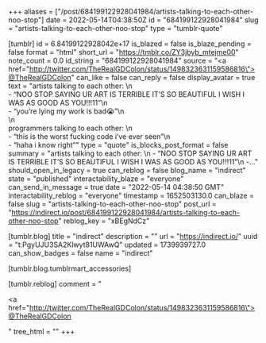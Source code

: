 +++
aliases = ["/post/684199122928041984/artists-talking-to-each-other-noo-stop"]
date = 2022-05-14T04:38:50Z
id = "684199122928041984"
slug = "artists-talking-to-each-other-noo-stop"
type = "tumblr-quote"

[tumblr]
id = 6.84199122928042e+17
is_blazed = false
is_blaze_pending = false
format = "html"
short_url = "https://tmblr.co/ZY3jbyb_mtejme00"
note_count = 0.0
id_string = "684199122928041984"
source = "<a href=\"http://twitter.com/TheRealGDColon/status/1498323631159586816\">@TheRealGDColon</a>"
can_like = false
can_reply = false
display_avatar = true
text = "artists talking to each other: \n<br/>- &ldquo;NOO STOP SAYING UR ART IS TERRIBLE IT&rsquo;S SO BEAUTIFUL I WISH I WAS AS GOOD AS YOU!!!11&rdquo;\n<br/>- &ldquo;you&rsquo;re lying my work is bad😭&rdquo;\n<br/>\n<br/>programmers talking to each other: \n<br/>- &ldquo;this is the worst fucking code i&rsquo;ve ever seen&rdquo;\n<br/>- &ldquo;haha i know right&rdquo;"
type = "quote"
is_blocks_post_format = false
summary = "artists talking to each other: \n - “NOO STOP SAYING UR ART IS TERRIBLE IT’S SO BEAUTIFUL I WISH I WAS AS GOOD AS YOU!!!11”\n -..."
should_open_in_legacy = true
can_reblog = false
blog_name = "indirect"
state = "published"
interactability_blaze = "everyone"
can_send_in_message = true
date = "2022-05-14 04:38:50 GMT"
interactability_reblog = "everyone"
timestamp = 1652503130.0
can_blaze = false
slug = "artists-talking-to-each-other-noo-stop"
post_url = "https://indirect.io/post/684199122928041984/artists-talking-to-each-other-noo-stop"
reblog_key = "xBEgNdCz"

[tumblr.blog]
title = "indirect"
description = ""
url = "https://indirect.io/"
uuid = "t:PgyUJU3SA2Klwyt81UWAwQ"
updated = 1739939727.0
can_show_badges = false
name = "indirect"

[tumblr.blog.tumblrmart_accessories]

[tumblr.reblog]
comment = "<p><a href=\"http://twitter.com/TheRealGDColon/status/1498323631159586816\">@TheRealGDColon</a></p>"
tree_html = ""
+++
